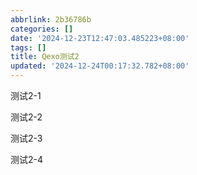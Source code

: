 ```yaml
---
abbrlink: 2b36786b
categories: []
date: '2024-12-23T12:47:03.485223+08:00'
tags: []
title: Qexo测试2
updated: '2024-12-24T00:17:32.782+08:00'
---
```

测试2-1

测试2-2

测试2-3

测试2-4
